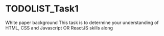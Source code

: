 # TODOLIST_Task1


White paper background
This task is to determine your understanding  of HTML, CSS and Javascript OR ReactJS  skills along
